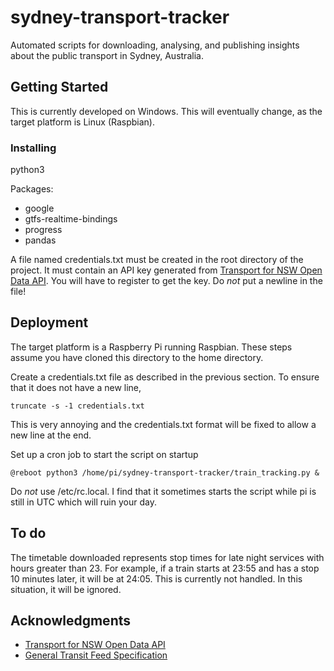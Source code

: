 # sydney-transport-tracker

Automated scripts for downloading, analysing, and publishing insights about the public transport in Sydney, Australia.

## Getting Started
This is currently developed on Windows. This will eventually change, as the target platform is Linux (Raspbian).

### Installing

python3

Packages: 
* google
* gtfs-realtime-bindings
* progress
* pandas

A file named credentials.txt must be created in the root directory of the project.
It must contain an API key generated from [Transport for NSW Open Data API](https://opendata.transport.nsw.gov.au).
You will have to register to get the key.
Do *not* put a newline in the file!

## Deployment
The target platform is a Raspberry Pi running Raspbian. These steps assume you have cloned this directory to the home directory. 

Create a credentials.txt file as described in the previous section. To ensure that it does not have a new line,
```
truncate -s -1 credentials.txt
```
This is very annoying and the credentials.txt format will be fixed to allow a new line at the end.

Set up a cron job to start the script on startup
```
@reboot python3 /home/pi/sydney-transport-tracker/train_tracking.py &
```

Do *not* use /etc/rc.local. I find that it sometimes starts the script while pi is still in UTC which will ruin your day.

## To do
The timetable downloaded represents stop times for late night services with hours greater than 23.
For example, if a train starts at 23:55 and has a stop 10 minutes later, it will be at 24:05. 
This is currently not handled. In this situation, it will be ignored.

## Acknowledgments
* [Transport for NSW Open Data API](https://opendata.transport.nsw.gov.au)
* [General Transit Feed Specification](https://developers.google.com/transit/)
